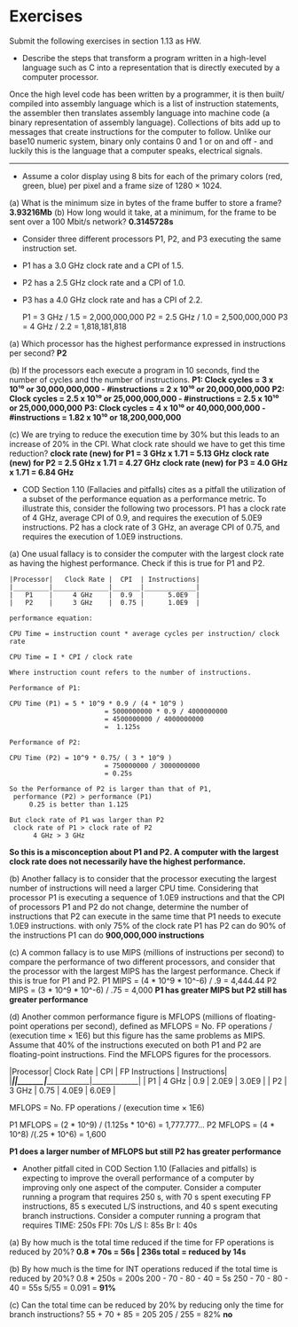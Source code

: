# Exercises
Submit the following exercises in section 1.13 as HW. 

- Describe the steps that transform a program written in a high-level language such as C into a representation that is directly executed by a computer processor.

Once the high level code has been written by a programmer, it is then built/ compiled into assembly language which is a list of instruction statements, the assembler then translates assembly language into machine code (a binary representation of assembly language). Collections of bits add up to messages that create instructions for the computer to follow. Unlike our base10 numeric system, binary only contains 0 and 1 or on and off - and luckily this is the language that a computer speaks, electrical signals.

---

- Assume a color display using 8 bits for each of the primary colors (red, green, blue) per pixel and a frame size of 1280 × 1024.

(a) What is the minimum size in bytes of the frame buffer to store a frame?
**3.93216Mb**
(b) How long would it take, at a minimum, for the frame to be sent over a 100 Mbit/s network?
**0.3145728s**

- Consider three different processors P1, P2, and P3 executing the same instruction set. 
- P1 has a 3.0 GHz clock rate and a CPI of 1.5.
- P2 has a 2.5 GHz clock rate and a CPI of 1.0. 
- P3 has a 4.0 GHz clock rate and has a CPI of 2.2.

    P1 = 3 GHz   / 1.5 = 2,000,000,000
    P2 = 2.5 GHz / 1.0 = 2,500,000,000
    P3 = 4 GHz   / 2.2 = 1,818,181,818

(a) Which processor has the highest performance expressed in instructions per second? **P2**

(b) If the processors each execute a program in 10 seconds, find the number of cycles and the number of instructions.
    **P1: Clock cycles = 3 x 10¹⁰   or 30,000,000,000   - #instructions = 2 x 10¹⁰     or 20,000,000,000**
    **P2: Clock cycles = 2.5 x 10¹⁰ or 25,000,000,000   - #instructions = 2.5 x 10¹⁰   or 25,000,000,000**
    **P3: Clock cycles = 4 x 10¹⁰   or 40,000,000,000   - #instructions = 1.82 x 10¹⁰  or 18,200,000,000**

(c) We are trying to reduce the execution time by 30% but this leads to an increase of 20% in the CPI. What clock rate should we have to get this time reduction?
    **clock rate (new) for P1 = 3 GHz x 1.71   = 5.13 GHz**
    **clock rate (new) for P2 = 2.5 GHz x 1.71 = 4.27 GHz**
    **clock rate (new) for P3 = 4.0 GHz x 1.71 = 6.84 GHz**

- COD Section 1.10 (Fallacies and pitfalls) cites as a pitfall the utilization of a subset of the performance equation as a performance metric. To illustrate this, consider the following two processors. P1 has a clock rate of 4 GHz, average CPI of 0.9, and requires the execution of 5.0E9 instructions. P2 has a clock rate of 3 GHz, an average CPI of 0.75, and requires the execution of 1.0E9 instructions.

(a) One usual fallacy is to consider the computer with the largest clock rate as having the highest performance. Check if this is true for P1 and P2.

    |Processor|   Clock Rate |  CPI  | Instructions|
    |_________|______________|_______|_____________|
    |   P1    |     4 GHz    |  0.9  |      5.0E9  |
    |   P2    |     3 GHz    |  0.75 |      1.0E9  |
    
    performance equation:
    
    CPU Time = instruction count * average cycles per instruction/ clock rate
    
    CPU Time = I * CPI / clock rate
    
    Where instruction count refers to the number of instructions.
    
    Performance of P1:
    
    CPU Time (P1) = 5 * 10^9 * 0.9 / (4 * 10^9 )
                            = 5000000000 * 0.9 / 4000000000
                            = 4500000000 / 4000000000
                            =  1.125s
    
    Performance of P2:
    
    CPU Time (P2) = 10^9 * 0.75/ ( 3 * 10^9 )
                            = 750000000 / 3000000000
                            = 0.25s
    
    So the Performance of P2 is larger than that of P1,
     performance (P2) > performance (P1)
         0.25 is better than 1.125
    
    But clock rate of P1 was larger than P2
     clock rate of P1 > clock rate of P2
          4 GHz > 3 GHz

**So this is a misconception about P1 and P2. A computer with the largest clock rate does not necessarily have the highest  performance.**

(b) Another fallacy is to consider that the processor executing the largest number of instructions will need a larger CPU time. Considering that processor P1 is executing a sequence of 1.0E9 instructions and that the CPI of processors P1 and P2 do not change, determine the number of instructions that P2 can execute in the same time that P1 needs to execute 1.0E9 instructions.
with only 75% of the clock rate P1 has P2 can do 90% of the instructions P1 can do
**900,000,000 instructions**


(c) A common fallacy is to use MIPS (millions of instructions per second) to compare the performance of two different processors, and consider that the processor with the largest MIPS has the largest performance. Check if this is true for P1 and P2.
    P1 MIPS = (4 * 10^9 * 10^-6) / .9 = 4,444.44
    P2 MIPS = (3 * 10^9 * 10^-6) / .75 = 4,000
**P1 has greater MIPS but P2 still has greater performance**

(d) Another common performance figure is MFLOPS (millions of floating-point operations per second), defined as MFLOPS = No. FP operations / (execution time × 1E6) but this figure has the same problems as MIPS. Assume that 40% of the instructions executed on both P1 and P2 are floating-point instructions. Find the MFLOPS figures for the processors.


|Processor|   Clock Rate |  CPI  | FP Instructions | Instructions|
|_________|______________|_______|_________________|_____________|
|   P1    |     4 GHz    |  0.9  |     2.0E9       |      3.0E9  |
|   P2    |     3 GHz    |  0.75 |     4.0E9       |      6.0E9  |

MFLOPS = No. FP operations / (execution time × 1E6)

P1 MFLOPS = (2 * 10^9) / (1.125s * 10^6) = 1,777.777...
P2 MFLOPS = (4 * 10^8) /(.25 * 10^6) = 1,600

**P1 does a larger number of MFLOPS but still P2 has greater performance**

- Another pitfall cited in COD Section 1.10 (Fallacies and pitfalls) is expecting to improve the overall performance of a computer by improving only one aspect of the computer. Consider a computer running a program that requires 250 s, with 70 s spent executing FP instructions, 85 s executed L/S instructions, and 40 s spent executing branch instructions.
  Consider a computer running a program that requires
TIME: 250s
FPI: 70s 
L/S I: 85s 
Br I: 40s

(a) By how much is the total time reduced if the time for FP operations is reduced by 20%?
**0.8 * 70s = 56s | 236s total = reduced by 14s**

(b) By how much is the time for INT operations reduced if the total time is reduced by 20%?
0.8 * 250s = 200s
200 - 70 - 80 - 40 = 5s
250 - 70 - 80 - 40 = 55s
5/55 = 0.091 = **91%**

(c) Can the total time can be reduced by 20% by reducing only the time for branch instructions?
55 + 70 + 85 = 205
205 / 255 = 82% **no**